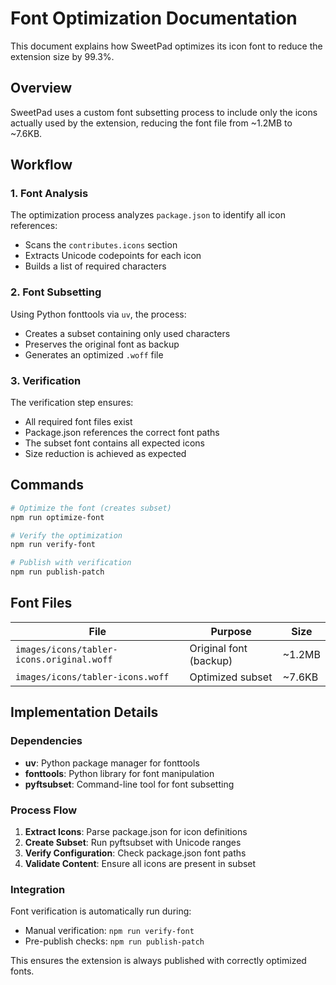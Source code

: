 # Font Optimization Documentation

This document explains how SweetPad optimizes its icon font to reduce the extension size by 99.3%.

## Overview

SweetPad uses a custom font subsetting process to include only the icons actually used by the extension, reducing the font file from ~1.2MB to ~7.6KB.

## Workflow

### 1. Font Analysis

The optimization process analyzes `package.json` to identify all icon references:

- Scans the `contributes.icons` section
- Extracts Unicode codepoints for each icon
- Builds a list of required characters

### 2. Font Subsetting

Using Python fonttools via `uv`, the process:

- Creates a subset containing only used characters
- Preserves the original font as backup
- Generates an optimized `.woff` file

### 3. Verification

The verification step ensures:

- All required font files exist
- Package.json references the correct font paths
- The subset font contains all expected icons
- Size reduction is achieved as expected

## Commands

```bash
# Optimize the font (creates subset)
npm run optimize-font

# Verify the optimization
npm run verify-font

# Publish with verification
npm run publish-patch
```

## Font Files

| File | Purpose | Size |
|------|---------|------|
| `images/icons/tabler-icons.original.woff` | Original font (backup) | ~1.2MB |
| `images/icons/tabler-icons.woff` | Optimized subset | ~7.6KB |

## Implementation Details

### Dependencies

- **uv**: Python package manager for fonttools
- **fonttools**: Python library for font manipulation
- **pyftsubset**: Command-line tool for font subsetting

### Process Flow

1. **Extract Icons**: Parse package.json for icon definitions
2. **Create Subset**: Run pyftsubset with Unicode ranges
3. **Verify Configuration**: Check package.json font paths
4. **Validate Content**: Ensure all icons are present in subset

### Integration

Font verification is automatically run during:

- Manual verification: `npm run verify-font`
- Pre-publish checks: `npm run publish-patch`

This ensures the extension is always published with correctly optimized fonts.
